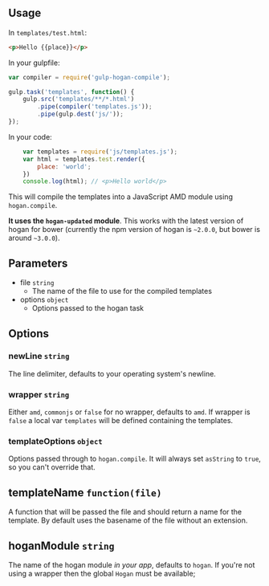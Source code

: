 ## Usage

In `templates/test.html`:

```html
<p>Hello {{place}}</p>
```

In your gulpfile:

```javascript
var compiler = require('gulp-hogan-compile');

gulp.task('templates', function() {
    gulp.src('templates/**/*.html')
        .pipe(compiler('templates.js'));
        .pipe(gulp.dest('js/'));
});
```

In your code:

```javascript
    var templates = require('js/templates.js');
    var html = templates.test.render({
        place: 'world';
    })
    console.log(html); // <p>Hello world</p>
```

This will compile the templates into a JavaScript AMD module using `hogan.compile`.

**It uses the `hogan-updated` module**. This works with the latest version of hogan for bower (currently the npm version of hogan is `~2.0.0`, but bower is around `~3.0.0`).

## Parameters

* file `string`
    * The name of the file to use for the compiled templates
* options `object`
    * Options passed to the hogan task

## Options

### newLine `string`

The line delimiter, defaults to your operating system's newline.

### wrapper `string`

Either `amd`, `commonjs` or `false` for no wrapper, defaults to `amd`. If wrapper is `false` a local var `templates` will be defined containing the templates.

### templateOptions `object`

Options passed through to `hogan.compile`. It will always set `asString` to `true`, so you can't override that.

## templateName `function(file)`

A function that will be passed the file and should return a name for the template. By default uses the basename of the file without an extension.

## hoganModule `string`

The name of the hogan module *in your app*, defaults to `hogan`. If you're not using a wrapper then the global `Hogan` must be available;
